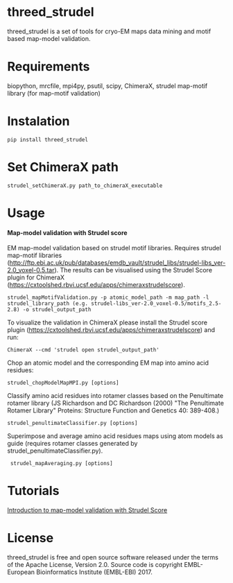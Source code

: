 # threed_strudel
threed_strudel is a set of tools for cryo-EM maps data mining and motif based map-model validation. 
# Requirements
biopython, mrcfile, mpi4py, psutil, scipy, ChimeraX, strudel map-motif library (for map-motif validation)
# Instalation
    pip install threed_strudel

# Set ChimeraX path
    strudel_setChimeraX.py path_to_chimeraX_executable 
    
# Usage

#### Map-model validation with Strudel score
EM map-model validation based on strudel motif libraries.
Requires strudel map-motif libraries (http://ftp.ebi.ac.uk/pub/databases/emdb_vault/strudel_libs/strudel-libs_ver-2.0_voxel-0.5.tar).
The results can be visualised using the Strudel Score plugin for ChimeraX (https://cxtoolshed.rbvi.ucsf.edu/apps/chimeraxstrudelscore).


    strudel_mapMotifValidation.py -p atomic_model_path -m map_path -l strudel_library_path (e.g. strudel-libs_ver-2.0_voxel-0.5/motifs_2.5-2.8) -o strudel_output_path

To visualize the validation in ChimeraX please install the Strudel score plugin (https://cxtoolshed.rbvi.ucsf.edu/apps/chimeraxstrudelscore) and run:

    ChimeraX --cmd 'strudel open strudel_output_path'

Chop an atomic model and the corresponding EM map into amino acid residues:

    strudel_chopModelMapMPI.py [options]

Classify amino acid residues into rotamer classes based on the Penultimate rotamer library 
(JS Richardson and DC Richardson (2000) "The Penultimate Rotamer Library"
Proteins: Structure Function and Genetics 40: 389-408.) 

    strudel_penultimateClassifier.py [options]
   
Superimpose and average amino acid residues maps using atom models as guide (requires rotamer classes generated by strudel_penultimateClassifier.py).

     strudel_mapAveraging.py [options]
     
# Tutorials
[Introduction to map-model validation with Strudel Score](https://drive.google.com/file/d/16C2VWWnKsBnaaDd0KlX9Y0mRynPS_qdf/view)

    
# License

threed_strudel is free and open source software released under the terms of the Apache License, Version 2.0. 
Source code is copyright EMBL-European Bioinformatics Institute (EMBL-EBI) 2017.
    
